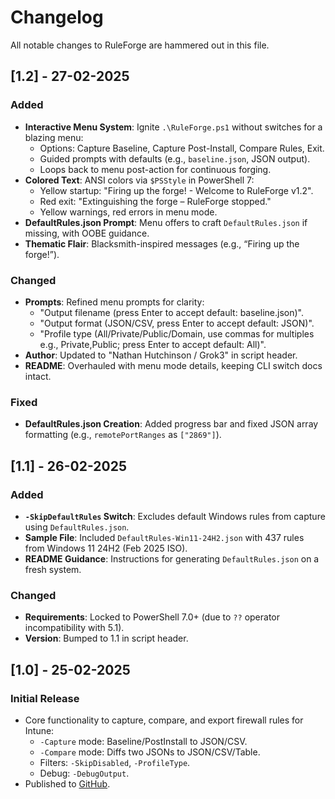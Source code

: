 # Changelog

All notable changes to RuleForge are hammered out in this file.

## [1.2] - 27-02-2025
### Added
- **Interactive Menu System**: Ignite `.\RuleForge.ps1` without switches for a blazing menu:
  - Options: Capture Baseline, Capture Post-Install, Compare Rules, Exit.
  - Guided prompts with defaults (e.g., `baseline.json`, JSON output).
  - Loops back to menu post-action for continuous forging.
- **Colored Text**: ANSI colors via `$PSStyle` in PowerShell 7:
  - Yellow startup: "Firing up the forge! - Welcome to RuleForge v1.2".
  - Red exit: "Extinguishing the forge – RuleForge stopped."
  - Yellow warnings, red errors in menu mode.
- **DefaultRules.json Prompt**: Menu offers to craft `DefaultRules.json` if missing, with OOBE guidance.
- **Thematic Flair**: Blacksmith-inspired messages (e.g., “Firing up the forge!”).

### Changed
- **Prompts**: Refined menu prompts for clarity:
  - "Output filename (press Enter to accept default: baseline.json)".
  - "Output format (JSON/CSV, press Enter to accept default: JSON)".
  - "Profile type (All/Private/Public/Domain, use commas for multiples e.g., Private,Public; press Enter to accept default: All)".
- **Author**: Updated to "Nathan Hutchinson / Grok3" in script header.
- **README**: Overhauled with menu mode details, keeping CLI switch docs intact.

### Fixed
- **DefaultRules.json Creation**: Added progress bar and fixed JSON array formatting (e.g., `remotePortRanges` as `["2869"]`).

## [1.1] - 26-02-2025
### Added
- **`-SkipDefaultRules` Switch**: Excludes default Windows rules from capture using `DefaultRules.json`.
- **Sample File**: Included `DefaultRules-Win11-24H2.json` with 437 rules from Windows 11 24H2 (Feb 2025 ISO).
- **README Guidance**: Instructions for generating `DefaultRules.json` on a fresh system.

### Changed
- **Requirements**: Locked to PowerShell 7.0+ (due to `??` operator incompatibility with 5.1).
- **Version**: Bumped to 1.1 in script header.

## [1.0] - 25-02-2025
### Initial Release
- Core functionality to capture, compare, and export firewall rules for Intune:
  - `-Capture` mode: Baseline/PostInstall to JSON/CSV.
  - `-Compare` mode: Diffs two JSONs to JSON/CSV/Table.
  - Filters: `-SkipDisabled`, `-ProfileType`.
  - Debug: `-DebugOutput`.
- Published to [GitHub](https://github.com/NateHutch365/Microsoft-Intune/tree/main/Tools/RuleForge).